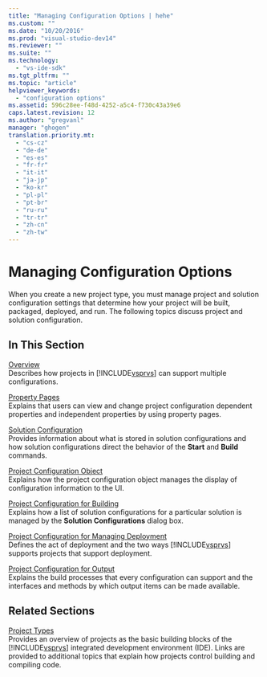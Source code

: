```yaml
---
title: "Managing Configuration Options | hehe"
ms.custom: ""
ms.date: "10/20/2016"
ms.prod: "visual-studio-dev14"
ms.reviewer: ""
ms.suite: ""
ms.technology: 
  - "vs-ide-sdk"
ms.tgt_pltfrm: ""
ms.topic: "article"
helpviewer_keywords: 
  - "configuration options"
ms.assetid: 596c28ee-f48d-4252-a5c4-f730c43a39e6
caps.latest.revision: 12
ms.author: "gregvanl"
manager: "ghogen"
translation.priority.mt: 
  - "cs-cz"
  - "de-de"
  - "es-es"
  - "fr-fr"
  - "it-it"
  - "ja-jp"
  - "ko-kr"
  - "pl-pl"
  - "pt-br"
  - "ru-ru"
  - "tr-tr"
  - "zh-cn"
  - "zh-tw"
---
```

# Managing Configuration Options
When you create a new project type, you must manage project and solution configuration settings that determine how your project will be built, packaged, deployed, and run. The following topics discuss project and solution configuration.  
  
## In This Section  
 [Overview](../extensibility-internals/configuration-options-overview.md)  
 Describes how projects in [!INCLUDE[vsprvs](../code-quality/includes/vsprvs_md.md)] can support multiple configurations.  
  
 [Property Pages](../extensibility-internals/property-pages.md)  
 Explains that users can view and change project configuration dependent properties and independent properties by using property pages.  
  
 [Solution Configuration](../extensibility-internals/solution-configuration.md)  
 Provides information about what is stored in solution configurations and how solution configurations direct the behavior of the **Start** and **Build** commands.  
  
 [Project Configuration Object](../extensibility-internals/project-configuration-object.md)  
 Explains how the project configuration object manages the display of configuration information to the UI.  
  
 [Project Configuration for Building](../extensibility-internals/project-configuration-for-building.md)  
 Explains how a list of solution configurations for a particular solution is managed by the **Solution Configurations** dialog box.  
  
 [Project Configuration for Managing Deployment](../extensibility-internals/project-configuration-for-managing-deployment.md)  
 Defines the act of deployment and the two ways [!INCLUDE[vsprvs](../code-quality/includes/vsprvs_md.md)] supports projects that support deployment.  
  
 [Project Configuration for Output](../extensibility-internals/project-configuration-for-output.md)  
 Explains the build processes that every configuration can support and the interfaces and methods by which output items can be made available.  
  
## Related Sections  
 [Project Types](../extensibility-internals/project-types.md)  
 Provides an overview of projects as the basic building blocks of the [!INCLUDE[vsprvs](../code-quality/includes/vsprvs_md.md)] integrated development environment (IDE). Links are provided to additional topics that explain how projects control building and compiling code.